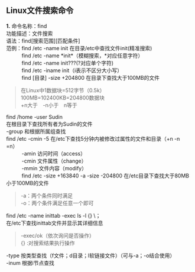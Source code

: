 ## Linux文件搜索命令<br/>
**1.** 命令名称：find<br/>
功能描述：文件搜索<br/>
语法：find[搜索范围][匹配条件]<br/>
范例：find /etc -name init 在目录/etc中查找文件init(精准搜索)<br/>
&emsp;&emsp;&emsp;find /etc -name *init\*（模糊搜索，\*对应任意字符）<br/>
&emsp;&emsp;&emsp;find /etc -name init???(?对应单个字符)<br/>
&emsp;&emsp;&emsp;find /etc -iname init（i表示不区分大小写）<br/>
&emsp;&emsp;&emsp;find [目录] -size +204800 在目录下查找大于100MB的文件<br/>
>在Linux中1数据块=512字节（0.5k）<br/>
100MB=102400KB=204800数据块<br/>
+n大于&emsp;-n小于&emsp;n等于<br/>

find /home -user Sudin<br/>
在根目录下查找所有者为Sudin的文件<br/>
-group 和根据所属组查找<br/>
find /etc -cmin -5 在/etc下查找5分钟内被修改过属性的文件和目录（+n -n =n）<br/>
&emsp;&emsp;&emsp;-amin 访问时间（access）<br/>
&emsp;&emsp;&emsp;-cmin 文件属性（change）<br/>
&emsp;&emsp;&emsp;-mmin 文件内容（modify）<br/>
&emsp;&emsp;&emsp;find /etc -size +163840 -a -size -204800 在/etc目录下查找大于80MB小于100MB的文件<br/>
>-a：两个条件同时满足<br/>
-o：两个条件满足任意一个即可<br/>

find /etc -name inittab -exec ls -l {} \；<br/>
在/etc下查找inittab文件并显示其详细信息<br/>
>-exec/ok（依次询问是否操作）<br/>
{} \:对搜索结果执行操作<br/>

-type 按类型查找（f文件；d目录；l软链接文件）（可与-a；-o结合使用）<br/>
-inum 根据i节点查找<br/>

